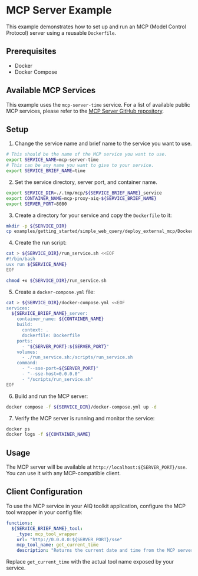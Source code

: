 <!--
SPDX-FileCopyrightText: Copyright (c) 2025, NVIDIA CORPORATION & AFFILIATES. All rights reserved.
SPDX-License-Identifier: Apache-2.0

Licensed under the Apache License, Version 2.0 (the "License");
you may not use this file except in compliance with the License.
You may obtain a copy of the License at

http://www.apache.org/licenses/LICENSE-2.0

Unless required by applicable law or agreed to in writing, software
distributed under the License is distributed on an "AS IS" BASIS,
WITHOUT WARRANTIES OR CONDITIONS OF ANY KIND, either express or implied.
See the License for the specific language governing permissions and
limitations under the License.
-->

# MCP Server Example

This example demonstrates how to set up and run an MCP (Model Control Protocol) server using a reusable `Dockerfile`.

## Prerequisites

- Docker
- Docker Compose

## Available MCP Services

This example uses the `mcp-server-time` service. For a list of available public MCP services, please refer to the [MCP Server GitHub repository](https://github.com/modelcontextprotocol/servers).

## Setup

1. Change the service name and brief name to the service you want to use.

```bash
# This should be the name of the MCP service you want to use.
export SERVICE_NAME=mcp-server-time
# This can be any name you want to give to your service.
export SERVICE_BRIEF_NAME=time
```

2. Set the service directory, server port, and container name.

```bash
export SERVICE_DIR=./.tmp/mcp/${SERVICE_BRIEF_NAME}_service
export CONTAINER_NAME=mcp-proxy-aiq-${SERVICE_BRIEF_NAME}
export SERVER_PORT=8080
```

3. Create a directory for your service and copy the `Dockerfile` to it:

```bash
mkdir -p ${SERVICE_DIR}
cp examples/getting_started/simple_web_query/deploy_external_mcp/Dockerfile ${SERVICE_DIR}/
```

4. Create the run script:

```bash
cat > ${SERVICE_DIR}/run_service.sh <<EOF
#!/bin/bash
uvx run ${SERVICE_NAME}
EOF

chmod +x ${SERVICE_DIR}/run_service.sh
```

5. Create a `docker-compose.yml` file:

```bash
cat > ${SERVICE_DIR}/docker-compose.yml <<EOF
services:
  ${SERVICE_BRIEF_NAME}_server:
    container_name: ${CONTAINER_NAME}
    build:
      context: .
      dockerfile: Dockerfile
    ports:
      - "${SERVER_PORT}:${SERVER_PORT}"
    volumes:
      - ./run_service.sh:/scripts/run_service.sh
    command:
      - "--sse-port=${SERVER_PORT}"
      - "--sse-host=0.0.0.0"
      - "/scripts/run_service.sh"
EOF
```

6. Build and run the MCP server:

```bash
docker compose -f ${SERVICE_DIR}/docker-compose.yml up -d
```

7. Verify the MCP server is running and monitor the service:

```bash
docker ps
docker logs -f ${CONTAINER_NAME}
```

## Usage

The MCP server will be available at `http://localhost:${SERVER_PORT}/sse`. You can use it with any MCP-compatible client.

## Client Configuration

To use the MCP service in your AIQ toolkit application, configure the MCP tool wrapper in your config file:

```yaml
functions:
  ${SERVICE_BRIEF_NAME}_tool:
    _type: mcp_tool_wrapper
    url: "http://0.0.0.0:${SERVER_PORT}/sse"
    mcp_tool_name: get_current_time
    description: "Returns the current date and time from the MCP server"
```

Replace `get_current_time` with the actual tool name exposed by your service.
